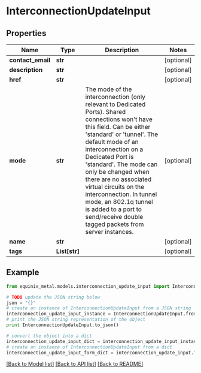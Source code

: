 # InterconnectionUpdateInput


## Properties
Name | Type | Description | Notes
------------ | ------------- | ------------- | -------------
**contact_email** | **str** |  | [optional] 
**description** | **str** |  | [optional] 
**href** | **str** |  | [optional] 
**mode** | **str** | The mode of the interconnection (only relevant to Dedicated Ports). Shared connections won&#39;t have this field. Can be either &#39;standard&#39; or &#39;tunnel&#39;.   The default mode of an interconnection on a Dedicated Port is &#39;standard&#39;. The mode can only be changed when there are no associated virtual circuits on the interconnection.   In tunnel mode, an 802.1q tunnel is added to a port to send/receive double tagged packets from server instances. | [optional] 
**name** | **str** |  | [optional] 
**tags** | **List[str]** |  | [optional] 

## Example

```python
from equinix_metal.models.interconnection_update_input import InterconnectionUpdateInput

# TODO update the JSON string below
json = "{}"
# create an instance of InterconnectionUpdateInput from a JSON string
interconnection_update_input_instance = InterconnectionUpdateInput.from_json(json)
# print the JSON string representation of the object
print InterconnectionUpdateInput.to_json()

# convert the object into a dict
interconnection_update_input_dict = interconnection_update_input_instance.to_dict()
# create an instance of InterconnectionUpdateInput from a dict
interconnection_update_input_form_dict = interconnection_update_input.from_dict(interconnection_update_input_dict)
```
[[Back to Model list]](../README.md#documentation-for-models) [[Back to API list]](../README.md#documentation-for-api-endpoints) [[Back to README]](../README.md)


